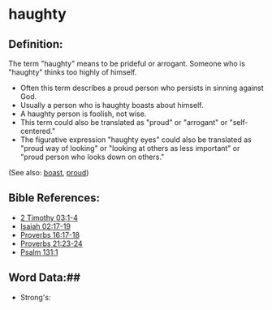 # haughty #

## Definition: ##

The term "haughty" means to be prideful or arrogant. Someone who is "haughty" thinks too highly of himself.

* Often this term describes a proud person who persists in sinning against God.
* Usually a person who is haughty boasts about himself.
* A haughty person is foolish, not wise.
* This term could also be translated as "proud" or "arrogant" or "self-centered."
* The figurative expression "haughty eyes" could also be translated as "proud way of looking" or "looking at others as less important" or "proud person who looks down on others."

(See also: [boast](../kt/boast.md), [proud](../other/proud.md))

## Bible References: ##

* [2 Timothy 03:1-4](rc://en/tn/help/2ti/03/01)
* [Isaiah 02:17-19](rc://en/tn/help/isa/02/17)
* [Proverbs 16:17-18](rc://en/tn/help/pro/16/17)
* [Proverbs 21:23-24](rc://en/tn/help/pro/21/23)
* [Psalm 131:1](rc://en/tn/help/psa/131/001)

## Word Data:##

* Strong's: 

